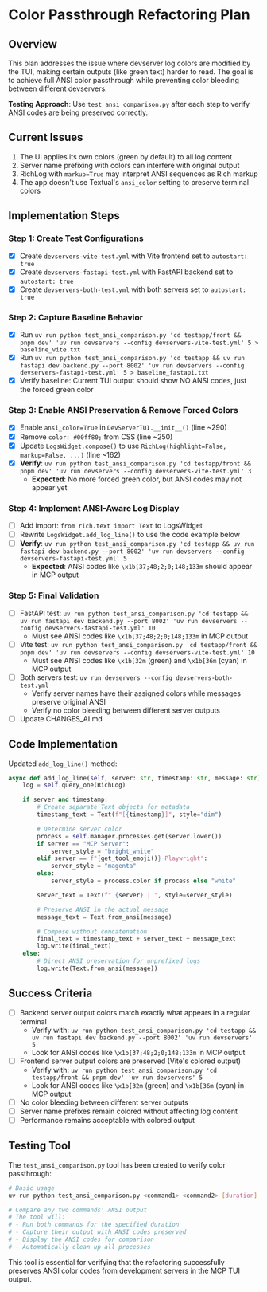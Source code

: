 # Color Passthrough Refactoring Plan

## Overview

This plan addresses the issue where devserver log colors are modified by the TUI, making certain outputs (like green text) harder to read. The goal is to achieve full ANSI color passthrough while preventing color bleeding between different devservers.

**Testing Approach**: Use `test_ansi_comparison.py` after each step to verify ANSI codes are being preserved correctly.

## Current Issues

1. The UI applies its own colors (green by default) to all log content
2. Server name prefixing with colors can interfere with original output
3. RichLog with `markup=True` may interpret ANSI sequences as Rich markup
4. The app doesn't use Textual's `ansi_color` setting to preserve terminal colors

## Implementation Steps

### Step 1: Create Test Configurations

- [x] Create `devservers-vite-test.yml` with Vite frontend set to `autostart: true`
- [x] Create `devservers-fastapi-test.yml` with FastAPI backend set to `autostart: true`
- [x] Create `devservers-both-test.yml` with both servers set to `autostart: true`

### Step 2: Capture Baseline Behavior

- [x] Run `uv run python test_ansi_comparison.py 'cd testapp/front && pnpm dev' 'uv run devservers --config devservers-vite-test.yml' 5 > baseline_vite.txt`
- [x] Run `uv run python test_ansi_comparison.py 'cd testapp && uv run fastapi dev backend.py --port 8002' 'uv run devservers --config devservers-fastapi-test.yml' 5 > baseline_fastapi.txt`
- [x] Verify baseline: Current TUI output should show NO ANSI codes, just the forced green color

### Step 3: Enable ANSI Preservation & Remove Forced Colors

- [x] Enable `ansi_color=True` in `DevServerTUI.__init__()` (line ~290)
- [x] Remove `color: #00ff80;` from CSS (line ~250)
- [x] Update `LogsWidget.compose()` to use `RichLog(highlight=False, markup=False, ...)` (line ~162)
- [x] **Verify**: `uv run python test_ansi_comparison.py 'cd testapp/front && pnpm dev' 'uv run devservers --config devservers-vite-test.yml' 3`
  - **Expected**: No more forced green color, but ANSI codes may not appear yet

### Step 4: Implement ANSI-Aware Log Display

- [ ] Add import: `from rich.text import Text` to LogsWidget
- [ ] Rewrite `LogsWidget.add_log_line()` to use the code example below
- [ ] **Verify**: `uv run python test_ansi_comparison.py 'cd testapp && uv run fastapi dev backend.py --port 8002' 'uv run devservers --config devservers-fastapi-test.yml' 5`
  - **Expected**: ANSI codes like `\x1b[37;48;2;0;148;133m` should appear in MCP output

### Step 5: Final Validation

- [ ] FastAPI test: `uv run python test_ansi_comparison.py 'cd testapp && uv run fastapi dev backend.py --port 8002' 'uv run devservers --config devservers-fastapi-test.yml' 10`
  - Must see ANSI codes like `\x1b[37;48;2;0;148;133m` in MCP output
- [ ] Vite test: `uv run python test_ansi_comparison.py 'cd testapp/front && pnpm dev' 'uv run devservers --config devservers-vite-test.yml' 10`
  - Must see ANSI codes like `\x1b[32m` (green) and `\x1b[36m` (cyan) in MCP output
- [ ] Both servers test: `uv run devservers --config devservers-both-test.yml`
  - Verify server names have their assigned colors while messages preserve original ANSI
  - Verify no color bleeding between different server outputs
- [ ] Update CHANGES_AI.md

## Code Implementation

Updated `add_log_line()` method:

```python
async def add_log_line(self, server: str, timestamp: str, message: str):
    log = self.query_one(RichLog)

    if server and timestamp:
        # Create separate Text objects for metadata
        timestamp_text = Text(f"[{timestamp}]", style="dim")

        # Determine server color
        process = self.manager.processes.get(server.lower())
        if server == "MCP Server":
            server_style = "bright_white"
        elif server == f"{get_tool_emoji()} Playwright":
            server_style = "magenta"
        else:
            server_style = process.color if process else "white"

        server_text = Text(f" {server} | ", style=server_style)

        # Preserve ANSI in the actual message
        message_text = Text.from_ansi(message)

        # Compose without concatenation
        final_text = timestamp_text + server_text + message_text
        log.write(final_text)
    else:
        # Direct ANSI preservation for unprefixed logs
        log.write(Text.from_ansi(message))
```

## Success Criteria

- [ ] Backend server output colors match exactly what appears in a regular terminal
  - Verify with: `uv run python test_ansi_comparison.py 'cd testapp && uv run fastapi dev backend.py --port 8002' 'uv run devservers' 5`
  - Look for ANSI codes like `\x1b[37;48;2;0;148;133m` in MCP output
- [ ] Frontend server output colors are preserved (Vite's colored output)
  - Verify with: `uv run python test_ansi_comparison.py 'cd testapp/front && pnpm dev' 'uv run devservers' 5`
  - Look for ANSI codes like `\x1b[32m` (green) and `\x1b[36m` (cyan) in MCP output
- [ ] No color bleeding between different server outputs
- [ ] Server name prefixes remain colored without affecting log content
- [ ] Performance remains acceptable with colored output

## Testing Tool

The `test_ansi_comparison.py` tool has been created to verify color passthrough:

```bash
# Basic usage
uv run python test_ansi_comparison.py <command1> <command2> [duration]

# Compare any two commands' ANSI output
# The tool will:
# - Run both commands for the specified duration
# - Capture their output with ANSI codes preserved
# - Display the ANSI codes for comparison
# - Automatically clean up all processes
```

This tool is essential for verifying that the refactoring successfully preserves ANSI color codes from development servers in the MCP TUI output.
